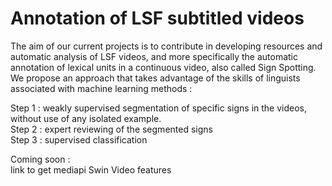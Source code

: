 # Annotation of LSF subtitled videos
 
The aim of our current projects is to contribute in developing resources and automatic analysis of LSF videos, and more specifically the automatic annotation of lexical units in a continuous video, also called Sign Spotting.  
We propose an approach that takes advantage of the skills of linguists associated with machine learning methods :  

Step 1 : weakly supervised segmentation of specific signs in the videos, without use of any isolated example.  
Step 2 : expert reviewing of the segmented signs  
Step 3 : supervised classification  

Coming soon :  
link to get mediapi Swin Video features  